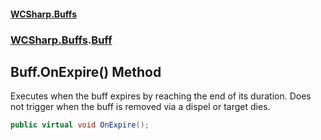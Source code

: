 #### [WCSharp\.Buffs](README.md 'README')
### [WCSharp\.Buffs](WCSharp.Buffs.md 'WCSharp\.Buffs').[Buff](WCSharp.Buffs.Buff.md 'WCSharp\.Buffs\.Buff')

## Buff\.OnExpire\(\) Method

Executes when the buff expires by reaching the end of its duration\. Does not trigger when the buff is removed via a dispel or target dies\.

```csharp
public virtual void OnExpire();
```
